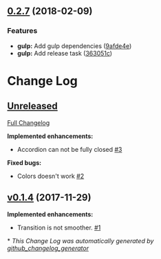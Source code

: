 <a name="0.2.7"></a>
## [0.2.7](https://github.com/Wikiki/bulma-accordion/compare/v0.1.4...v0.2.7) (2018-02-09)


### Features

* **gulp:** Add gulp dependencies ([9afde4e](https://github.com/Wikiki/bulma-accordion/commit/9afde4e))
* **gulp:** Add release task ([363051c](https://github.com/Wikiki/bulma-accordion/commit/363051c))



# Change Log

## [Unreleased](https://github.com/wikiki/bulma-accordion/tree/HEAD)

[Full Changelog](https://github.com/wikiki/bulma-accordion/compare/v0.1.4...HEAD)

**Implemented enhancements:**

- Accordion can not be fully closed [\#3](https://github.com/Wikiki/bulma-accordion/issues/3)

**Fixed bugs:**

- Colors doesn't work [\#2](https://github.com/Wikiki/bulma-accordion/issues/2)

## [v0.1.4](https://github.com/wikiki/bulma-accordion/tree/v0.1.4) (2017-11-29)
**Implemented enhancements:**

- Transition is not smoother. [\#1](https://github.com/Wikiki/bulma-accordion/issues/1)



\* *This Change Log was automatically generated by [github_changelog_generator](https://github.com/skywinder/Github-Changelog-Generator)*